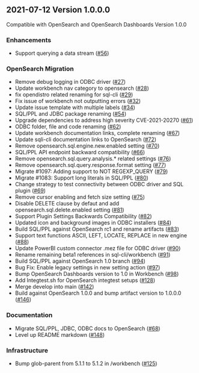 ## 2021-07-12 Version 1.0.0.0

Compatible with OpenSearch and OpenSearch Dashboards Version 1.0.0

### Enhancements

* Support querying a data stream ([#56](https://github.com/opensearch-project/sql/pull/56))

### OpenSearch Migration

* Remove debug logging in ODBC driver ([#27](https://github.com/opensearch-project/sql/pull/27))
* Update workbench nav category to opensearch ([#28](https://github.com/opensearch-project/sql/pull/28))
* fix opendistro related renaming for sql-cli ([#29](https://github.com/opensearch-project/sql/pull/29))
* Fix issue of workbench not outputting errors ([#32](https://github.com/opensearch-project/sql/pull/32))
* Update issue template with multiple labels ([#34](https://github.com/opensearch-project/sql/pull/34))
* SQL/PPL and JDBC package renaming ([#54](https://github.com/opensearch-project/sql/pull/54))
* Upgrade dependencies to address high severity CVE-2021-20270 ([#61](https://github.com/opensearch-project/sql/pull/61))
* ODBC folder, file and code renaming ([#62](https://github.com/opensearch-project/sql/pull/62))
* Update workbench documentation links, complete renaming ([#67](https://github.com/opensearch-project/sql/pull/67))
* Update sqli-cli documentation links to OpenSearch ([#72](https://github.com/opensearch-project/sql/pull/72))
* Remove opensearch.sql.engine.new.enabled setting ([#70](https://github.com/opensearch-project/sql/pull/70))
* SQL/PPL API endpoint backward compatibility ([#66](https://github.com/opensearch-project/sql/pull/66))
* Remove opensearch.sql.query.analysis.* related settings ([#76](https://github.com/opensearch-project/sql/pull/76))
* Remove opensearch.sql.query.response.format setting ([#77](https://github.com/opensearch-project/sql/pull/77))
* Migrate #1097: Adding support to NOT REGEXP_QUERY ([#79](https://github.com/opensearch-project/sql/pull/79))
* Migrate #1083: Support long literals in SQL/PPL ([#80](https://github.com/opensearch-project/sql/pull/80))
* Change strategy to test connectivity between ODBC driver and SQL plugin ([#69](https://github.com/opensearch-project/sql/pull/69))
* Remove cursor enabling and fetch size setting ([#75](https://github.com/opensearch-project/sql/pull/75))
* Disable DELETE clause by defaut and add opensearch.sql.delete.enabled setting ([#81](https://github.com/opensearch-project/sql/pull/81))
* Support Plugin Settings Backwards Compatibility ([#82](https://github.com/opensearch-project/sql/pull/82))
* Updated icon and background images in ODBC installers ([#84](https://github.com/opensearch-project/sql/pull/84))
* Build SQL/PPL against OpenSearch rc1 and rename artifacts ([#83](https://github.com/opensearch-project/sql/pull/83))
* Support text functions ASCII, LEFT, LOCATE, REPLACE in new engine ([#88](https://github.com/opensearch-project/sql/pull/88))
* Update PowerBI custom connector .mez file for ODBC driver ([#90](https://github.com/opensearch-project/sql/pull/90))
* Rename remaining beta1 references in sql-cli/workbench ([#91](https://github.com/opensearch-project/sql/pull/91))
* Build SQL/PPL against OpenSearch 1.0 branch ([#94](https://github.com/opensearch-project/sql/pull/94))
* Bug Fix: Enable legacy settings in new setting action ([#97](https://github.com/opensearch-project/sql/pull/97))
* Bump OpenSearch Dashboards version to 1.0 in Workbench ([#98](https://github.com/opensearch-project/sql/pull/98))
* Add Integtest.sh for OpenSearch integtest setups ([#128](https://github.com/opensearch-project/sql/pull/128))
* Merge develop into main  ([#142](https://github.com/opensearch-project/sql/pull/142))
* Build against OpenSearch 1.0.0 and bump artifact version to 1.0.0.0 ([#146](https://github.com/opensearch-project/sql/pull/146))

### Documentation

* Migrate SQL/PPL, JDBC, ODBC docs to OpenSearch ([#68](https://github.com/opensearch-project/sql/pull/68))
* Level up README markdown ([#148](https://github.com/opensearch-project/sql/pull/148))

### Infrastructure

* Bump glob-parent from 5.1.1 to 5.1.2 in /workbench ([#125](https://github.com/opensearch-project/sql/pull/125))
